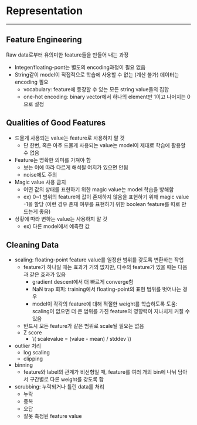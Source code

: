 # Representation
---

## Feature Engineering
Raw data로부터 유의미한 feature들을 만들어 내는 과정
* Integer/floating-pont는 별도의 encoding과정이 필요 없음
* String같이 model이 직접적으로 학습에 사용할 수 없는 (계산 불가) 데이터는 encoding 필요
    * vocabulary: feature에 등장할 수 있는 모든 string value들의 집합
    * one-hot encoding: binary vector에서 하나의 element만 1이고 나머지는 0으로 설정

## Qualities of Good Features
* 드물게 사용되는 value는 feature로 사용하지 말 것
    * 단 한번, 혹은 아주 드물게 사용되는 value는 model이 제대로 학습에 활용할 수 없음
* Feature는 명확한 의미를 가져야 함
    * 보는 이에 따라 다르게 해석될 여지가 있으면 안됨
    * noise에도 주의
* Magic value 사용 금지
    * 어떤 값의 상태를 표현하기 위한 magic value는 model 학습을 방해함
    * ex) 0~1 범위의 feature에 값이 존재하지 않음을 표현하기 위해 magic value -1을 할당 (이런 경우 존재 여부를 표현하기 위한 boolean feature를 따로 만드는게 좋음)
* 상황에 따라 변하는 value는 사용하지 말 것
    * ex) 다른 model에서 예측한 값

## Cleaning Data
* scaling: floating-point feature value를 일정한 범위를 갖도록 변환하는 작업
    * feature가 하나일 때는 효과가 거의 없지만, 다수의 feature가 있을 때는 다음과 같은 효과가 있음
        * gradient descent에서 더 빠르게 converge함
        * NaN trap 회피: training에서 floating-point의 표현 범위를 벗어나는 경우
        * model이 각각의 feature에 대해 적절한 weight를 학습하도록 도움: scaling이 없으면 더 큰 범위를 가진 feature의 영향력이 지나치게 커질 수 있음
    * 반드시 모든 feature가 같은 범위로 scale될 필요는 없음
    * Z score
        * \\( scalevalue = (value - mean) / stddev \\)
* outlier 처리
    * log scaling
    * clipping
* binning
    * feature와 label의 관계가 비선형일 때, feature를 여러 개의 bin에 나눠 담아서 구간별로 다른 weight를 갖도록 함
* scrubbing: 누락되거나 틀린 data를 처리
    * 누락
    * 중복
    * 오답
    * 잘못 측정된 feature value
